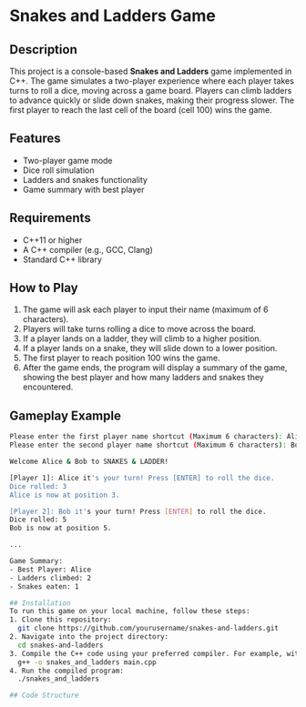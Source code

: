 # Snakes and Ladders Game

## Description

This project is a console-based **Snakes and Ladders** game implemented in C++. The game simulates a two-player experience where each player takes turns to roll a dice, moving across a game board. Players can climb ladders to advance quickly or slide down snakes, making their progress slower. The first player to reach the last cell of the board (cell 100) wins the game.

## Features

- Two-player game mode
- Dice roll simulation
- Ladders and snakes functionality
- Game summary with best player

## Requirements

- C++11 or higher
- A C++ compiler (e.g., GCC, Clang)
- Standard C++ library

## How to Play

1. The game will ask each player to input their name (maximum of 6 characters).
2. Players will take turns rolling a dice to move across the board.
3. If a player lands on a ladder, they will climb to a higher position.
4. If a player lands on a snake, they will slide down to a lower position.
5. The first player to reach position 100 wins the game.
6. After the game ends, the program will display a summary of the game, showing the best player and how many ladders and snakes they encountered.

## Gameplay Example

```bash
Please enter the first player name shortcut (Maximum 6 characters): Alice
Please enter the second player name shortcut (Maximum 6 characters): Bob

Welcome Alice & Bob to SNAKES & LADDER!

[Player 1]: Alice it's your turn! Press [ENTER] to roll the dice.
Dice rolled: 3
Alice is now at position 3.

[Player 2]: Bob it's your turn! Press [ENTER] to roll the dice.
Dice rolled: 5
Bob is now at position 5.

...

Game Summary:
- Best Player: Alice
- Ladders climbed: 2
- Snakes eaten: 1

## Installation
To run this game on your local machine, follow these steps:
1. Clone this repository:
  git clone https://github.com/yourusername/snakes-and-ladders.git
2. Navigate into the project directory:
  cd snakes-and-ladders
3. Compile the C++ code using your preferred compiler. For example, with g++:
  g++ -o snakes_and_ladders main.cpp
4. Run the compiled program:
  ./snakes_and_ladders

## Code Structure
